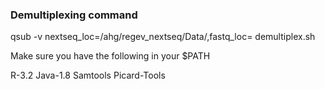 

### Demultiplexing command

qsub -v nextseq_loc=/ahg/regev_nextseq/Data/<FOLDER>,fastq_loc=<PATH> demultiplex.sh

Make sure you have the following in your $PATH

R-3.2
Java-1.8
Samtools
Picard-Tools
